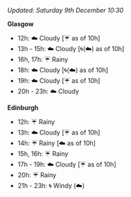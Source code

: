*Updated: Saturday 9th December 10:30*

**Glasgow**

* 12h: :cloud: Cloudy [:umbrella: as of 10h]
* 13h - 15h: :cloud: Cloudy [:cyclone:(:cloud:) as of 10h]
* 16h, 17h: :umbrella: Rainy
* 18h: :cloud: Cloudy [:cyclone:(:cloud:) as of 10h]
* 19h: :cloud: Cloudy [:umbrella: as of 10h]
* 20h - 23h: :cloud: Cloudy

**Edinburgh**

* 12h: :umbrella: Rainy
* 13h: :cloud: Cloudy [:umbrella: as of 10h]
* 14h: :umbrella: Rainy [:cloud: as of 10h]
* 15h, 16h: :umbrella: Rainy
* 17h - 19h: :cloud: Cloudy [:umbrella: as of 10h]
* 20h: :umbrella: Rainy
* 21h - 23h: :cyclone: Windy (:cloud:)
